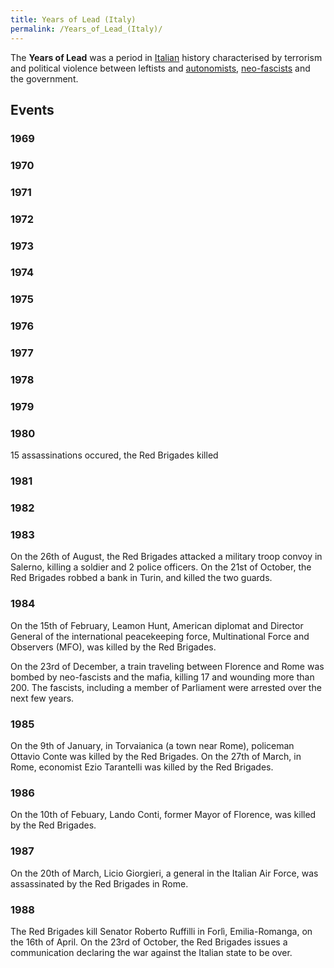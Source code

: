 ```yaml
---
title: Years of Lead (Italy)
permalink: /Years_of_Lead_(Italy)/
---
```


The **Years of Lead** was a period in [Italian](Italy.md "wikilink")
history characterised by terrorism and political violence between
leftists and [autonomists](Autonomism.md "wikilink"),
[neo-fascists](Neo-Fascism.md "wikilink") and the government.

## Events

### 1969

### 1970

### 1971

### 1972

### 1973

### 1974

### 1975

### 1976

### 1977

### 1978

### 1979

### 1980

15 assassinations occured, the Red Brigades killed

### 1981

### 1982

### 1983

On the 26th of August, the Red Brigades attacked a military troop convoy
in Salerno, killing a soldier and 2 police officers. On the 21st of
October, the Red Brigades robbed a bank in Turin, and killed the two
guards.

### 1984

On the 15th of February, Leamon Hunt, American diplomat and Director
General of the international peacekeeping force, Multinational Force and
Observers (MFO), was killed by the Red Brigades.

On the 23rd of December, a train traveling between Florence and Rome was
bombed by neo-fascists and the mafia, killing 17 and wounding more than
200. The fascists, including a member of Parliament were arrested over
the next few years.

### 1985

On the 9th of January, in Torvaianica (a town near Rome), policeman
Ottavio Conte was killed by the Red Brigades. On the 27th of March, in
Rome, economist Ezio Tarantelli was killed by the Red Brigades.

### 1986

On the 10th of Febuary, Lando Conti, former Mayor of Florence, was
killed by the Red Brigades.

### 1987

On the 20th of March, Licio Giorgieri, a general in the Italian Air
Force, was assassinated by the Red Brigades in Rome.

### 1988

The Red Brigades kill Senator Roberto Ruffilli in Forlì, Emilia-Romanga,
on the 16th of April. On the 23rd of October, the Red Brigades issues a
communication declaring the war against the Italian state to be over.